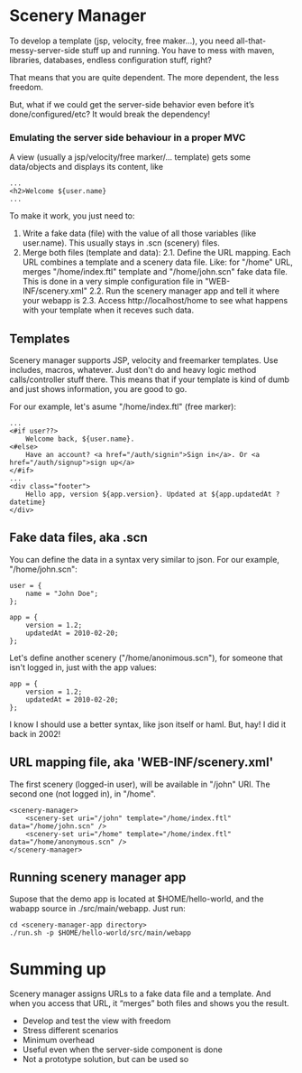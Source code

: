 Scenery Manager
===============

To develop a template (jsp, velocity, free maker...), you need all-that-messy-server-side stuff up and running. You have to mess with maven, libraries, databases, endless configuration stuff, right?

That means that you are quite dependent. The more dependent, the less freedom.

But, what if we could get the server-side behavior even before it’s done/configured/etc? It would break the dependency!

### Emulating the server side behaviour in a proper MVC

A view (usually a jsp/velocity/free marker/... template) gets some data/objects and displays its content, like

    ...
    <h2>Welcome ${user.name}
    ...

To make it work, you just need to:

1. Write a fake data (file) with the value of all those variables (like user.name). This usually stays in .scn (scenery) files.
2. Merge both files (template and data):
2.1. Define the URL mapping. Each URL combines a template and a scenery data file. Like: for "/home" URL, merges "/home/index.ftl" template and "/home/john.scn" fake data file. This is done in a very simple configuration file in "WEB-INF/scenery.xml"
2.2. Run the scenery manager app and tell it where your webapp is
2.3. Access http://localhost/home to see what happens with your template when it receves such data.

Templates
---------

Scenery manager supports JSP, velocity and freemarker templates. Use includes, macros, whatever.
Just don't do and heavy logic method calls/controller stuff there.
This means that if your template is kind of dumb and just shows information, you are good to go.

For our example, let's asume "/home/index.ftl" (free marker):

    ...
    <#if user??>
        Welcome back, ${user.name}.
    <#else>
        Have an account? <a href="/auth/signin">Sign in</a>. Or <a href="/auth/signup">sign up</a>
    </#if>
    ...
    <div class="footer">
        Hello app, version ${app.version}. Updated at ${app.updatedAt ?datetime}
    </div>
    

Fake data files, aka .scn
-------------------------

You can define the data in a syntax very similar to json. For our example, "/home/john.scn":

    user = {
        name = "John Doe";
    };
    
    app = {
        version = 1.2;
        updatedAt = 2010-02-20;
    };
    
Let's define another scenery ("/home/anonimous.scn"), for someone that isn't logged in, just with the app values:

    app = {
        version = 1.2;
        updatedAt = 2010-02-20;
    };

I know I should use a better syntax, like json itself or haml. But, hay! I did it back in 2002!

URL mapping file, aka 'WEB-INF/scenery.xml'
-------------------------------------------
The first scenery (logged-in user), will be available in "/john" URI. The second one (not logged in), in "/home".

    <scenery-manager>
        <scenery-set uri="/john" template="/home/index.ftl" data="/home/john.scn" />
        <scenery-set uri="/home" template="/home/index.ftl" data="/home/anonymous.scn" />
    </scenery-manager>

Running scenery manager app
---------------------------

Supose that the demo app is located at $HOME/hello-world, and the wabapp source in ./src/main/webapp. Just run:

    cd <scenery-manager-app directory>
    ./run.sh -p $HOME/hello-world/src/main/webapp

Summing up
==========

Scenery manager assigns URLs to a fake data file and a template. And when you access that URL, it “merges” both files and shows you the result.

- Develop and test the view with freedom
- Stress different scenarios
- Minimum overhead
- Useful even when the server-side component is done
- Not a prototype solution, but can be used so
